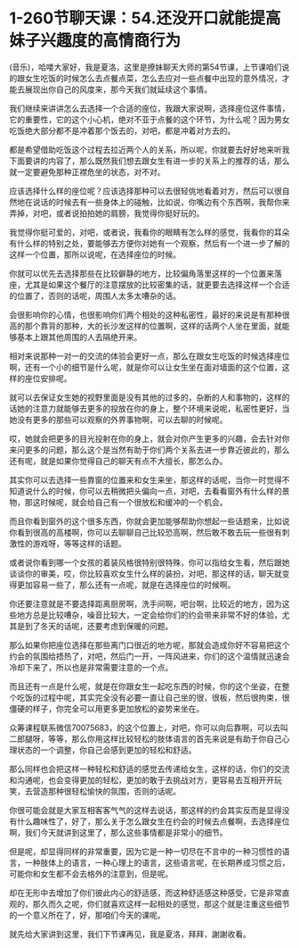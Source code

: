 # 1-260节聊天课：54.还没开口就能提高妹子兴趣度的高情商行为

(音乐)，哈喽大家好，我是夏洛，这里是撩妹聊天大师的第54节课，上节课咱们说的跟女生吃饭的时候怎么去点餐点菜，怎么去应对一些点餐中出现的意外情况，才能去展现出你自己的风度来，那今天我们就延续这个事情。

我们继续来讲讲怎么去选择一个合适的座位，我跟大家说啊，选择座位这件事情，它的重要性，它的这个小心机，绝对不亚于点餐的这个环节，为什么呢？因为男女吃饭绝大部分都不是冲着那个饭去的，对吧，都是冲着对方去的。

都是希望借助吃饭这个过程去拉近两个人的关系，所以呢，你就要去好好地来听我下面要讲的内容了，那么既然我们想去跟女生有进一步的关系上的推荐的话，那么就一定要避免那种正襟危坐的状态，对不对。

应该选择什么样的座位呢？应该选择那种可以去很轻佻地看着对方，然后可以很自然地在说话的时候去有一些身体上的碰触，比如说，你嘴边有个东西啊，我帮你来弄掉，对吧，或者说拍拍她的肩膀，我觉得你挺好玩的。

我觉得你挺可爱的，对吧，或者说，我看你的眼睛有怎么样的感觉，我看你的耳朵有什么样的特别之处，要能够去方便你对她有一个观察，然后有一个进一步了解的这样一个位置，那所以说呢，在选择座位的时候。

你就可以优先去选择那些在比较僻静的地方，比较偏角落里这样的一个位置来落座，尤其是如果这个餐厅的注意摆放的比较密集的话，就更要去选择这样一个合适的位置了，否则的话呢，周围人太多太嘈杂的话。

会很影响你的心情，也很影响你们两个相处的这种私密性，最好的来说是有那种很高的那个靠背的那种，大的长沙发这样的位置啊，这样的话两个人坐在里面，就能够基本上跟其他周围的人去隔绝开来。

相对来说那种一对一的交流的体验会更好一点，那么在跟女生吃饭的时候选择座位啊，还有一个小的细节是什么呢，就是你可以让女生坐在面对墙面的这个位置，这样的座位安排呢。

就可以去保证女生她的视野里面是没有其他的过多的，杂断的人和事物的，这样的话她的注意力就能够去更多的投放在你的身上，整个环境来说呢，私密性更好，当她没有更多的那些可以观察的外界事物啊，可以去聊的时候呢。

哎，她就会把更多的目光投射在你的身上，就会对你产生更多的兴趣，会去针对你来问更多的问题，那么这个是当然有助于你们两个关系去进一步靠近彼此的，那么还有呢，就是如果你觉得自己的聊天有点不大擅长，那怎么办。

其实你可以去选择一些靠窗的位置来和女生来坐，那这样的话呢，当你一时觉得不知道说什么的时候，你可以去稍微把头偏向一点，对吧，去看看窗外有什么样的景物，那这时候呢，就会给自己有一个很放松和缓冲的一个机会。

而且你看到窗外的这个很多东西，你就会更加能够帮助你想起一些话题来，比如说你看到很高的高楼啊，你可以去聊聊自己比较恐高啊，然后敢不敢去玩一些很有刺激性的游戏呀，等等这样的话题。

或者说你看到哪一个女孩的着装风格很特别很特殊，你可以指给女生看，然后跟她谈谈你的审美，哎，你比较喜欢女生什么样的装扮，对吧，那这样的话，聊天就变得更加容易一些了，那么还有一点呢，就是在选择座位的时候啊。

你还要注意就是不要选择距离厨房啊，洗手间啊，吧台啊，比较近的地方，因为这些地方总是比较嘈杂，噪音比较大，一定会给你们的约会带来非常不好的体验，尤其是到了冬天的话呢，还要考虑到保暖的问题。

那么如果你把座位选择在那些离门口很近的地方呢，那就会造成你好不容易把这个约会的氛围给捂热了，对吧，然后门一开，一阵风进来，你们的这个温情就迅速会冷却下来了，所以也是非常需要注意的一个点。

而且还有一点是什么呢，就是在你跟女生一起吃东西的时候，你的这个坐姿，在整个吃饭的过程中呢，其实完全没有必要一直让自己坐的很，很板，然后很拘束，很僵硬的样子，你完全可以用更多更加放松的姿势来坐在。

众筹课程联系微信70075683，的这个位置上，对吧，你可以向后靠啊，可以去叫二郎腿呀，等等，那么你用这样比较轻松的肢体语言的首先来说是有助于你自己心理状态的一个调整，你自己会感到更加的轻松和舒适。

那么同样也会把这样一种轻松和舒适的感觉去传递给女生，这样的话，你们的交流和沟通呢，也会变得更加的轻松，更加的敢于去挑战对方，更容易去互相开开玩笑，去营造那种很轻松愉快的氛围，否则的话呢。

你很可能会就是大家互相客客气气的这样去说话，那这样的约会其实反而是显得没有什么趣味性了，好了，那么关于怎么跟女生在约会的时候去点餐啊，去选择座位啊，我们今天就讲到这里了，那么这些事情都是非常小的细节。

但是呢，却显得同样的非常重要，因为它是一种一切尽在不言中的一种习惯性的语言，一种肢体上的语言，一种心理上的语言，这些语言呢，在长期养成习惯之后，可能你和女生都不会去格外的注意到，但是呢。

却在无形中去增加了你们彼此内心的舒适感，而这种舒适感这种感受，它是非常直观的，那久而久之呢，你们就喜欢这样一起相处的感觉，那这个就是注重这些细节的一个意义所在了，好，那咱们今天的课呢。

就先给大家讲到这里，我们下节课再见，我是夏洛，拜拜，謝謝收看。